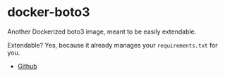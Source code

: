 # docker-boto3

Another Dockerized boto3 image, meant to be easily extendable.

Extendable? Yes, because it already manages your `requirements.txt` for you.

- [Github](https://github.com/xendera/docker-boto3)
